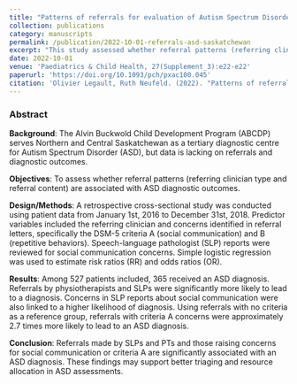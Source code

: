 ```yaml
---
title: "Patterns of referrals for evaluation of Autism Spectrum Disorder in the pediatric population of Saskatchewan as a predictor of diagnostic outcome"
collection: publications
category: manuscripts
permalink: /publication/2022-10-01-referrals-asd-saskatchewan
excerpt: "This study assessed whether referral patterns (referring clinician type and content) were associated with diagnostic outcomes of Autism Spectrum Disorder in a pediatric tertiary center in Saskatchewan."
date: 2022-10-01
venue: 'Paediatrics & Child Health, 27(Supplement_3):e22-e22'
paperurl: 'https://doi.org/10.1093/pch/pxac100.045'
citation: 'Olivier Legault, Ruth Neufeld. (2022). "Patterns of referrals for evaluation of Autism Spectrum Disorder in the pediatric population of Saskatchewan as a predictor of diagnostic outcome." <i>Paediatrics & Child Health</i>, 27(Supplement_3):e22-e22.'
---
```


### Abstract

**Background**: The Alvin Buckwold Child Development Program (ABCDP) serves Northern and Central Saskatchewan as a tertiary diagnostic centre for Autism Spectrum Disorder (ASD), but data is lacking on referrals and diagnostic outcomes.

**Objectives**: To assess whether referral patterns (referring clinician type and referral content) are associated with ASD diagnostic outcomes.

**Design/Methods**: A retrospective cross-sectional study was conducted using patient data from January 1st, 2016 to December 31st, 2018. Predictor variables included the referring clinician and concerns identified in referral letters, specifically the DSM-5 criteria A (social communication) and B (repetitive behaviors). Speech-language pathologist (SLP) reports were reviewed for social communication concerns. Simple logistic regression was used to estimate risk ratios (RR) and odds ratios (OR).

**Results**: Among 527 patients included, 365 received an ASD diagnosis. Referrals by physiotherapists and SLPs were significantly more likely to lead to a diagnosis. Concerns in SLP reports about social communication were also linked to a higher likelihood of diagnosis. Using referrals with no criteria as a reference group, referrals with criteria A concerns were approximately 2.7 times more likely to lead to an ASD diagnosis.

**Conclusion**: Referrals made by SLPs and PTs and those raising concerns for social communication or criteria A are significantly associated with an ASD diagnosis. These findings may support better triaging and resource allocation in ASD assessments.